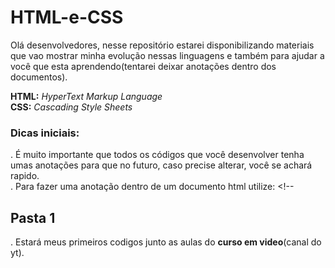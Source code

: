 # HTML-e-CSS

 Olá desenvolvedores, nesse repositório estarei disponibilizando materiais que vao mostrar minha evolução nessas linguagens e também para ajudar a você que esta aprendendo(tentarei deixar anotações dentro dos documentos).

<b>HTML:</b> <i>HyperText Markup Language</i><br>
<b>CSS:</b> <i>Cascading Style Sheets</i> 

<h3>Dicas iniciais:</h3>
 . É muito importante que todos os códigos que você desenvolver tenha umas anotações para que no futuro, caso precise alterar, você se achará rapido.<br>
 . Para fazer uma anotação dentro de um documento html utilize: &lt!--

 <h2>Pasta 1</h2>
 . Estará meus primeiros codigos junto as aulas do <b>curso em video</b>(canal do yt).

